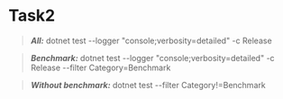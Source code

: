 # Task2

> **_All:_**  dotnet test  --logger "console;verbosity=detailed" -c Release

> **_Benchmark:_**  dotnet test  --logger "console;verbosity=detailed" -c Release --filter Category=Benchmark

> **_Without benchmark:_**  dotnet test --filter Category!=Benchmark